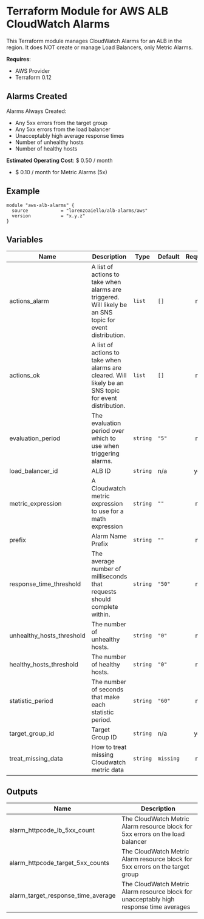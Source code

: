 # Terraform Module for AWS ALB CloudWatch Alarms

This Terraform module manages CloudWatch Alarms for an ALB in the region. It does NOT create or manage Load Balancers, only Metric Alarms.

**Requires**:

- AWS Provider
- Terraform 0.12

## Alarms Created

Alarms Always Created:

- Any 5xx errors from the target group
- Any 5xx errors from the load balancer
- Unacceptably high average response times
- Number of unhealthy hosts
- Number of healthy hosts

**Estimated Operating Cost**: $ 0.50 / month

- $ 0.10 / month for Metric Alarms (5x)

## Example

```hcl-terraform
module "aws-alb-alarms" {
  source            = "lorenzoaiello/alb-alarms/aws"
  version           = "x.y.z"
}

```

## Variables

| Name                      | Description                                                                                              | Type     | Default   | Required |
| ------------------------- | -------------------------------------------------------------------------------------------------------- | -------- | --------- | :------: |
| actions_alarm             | A list of actions to take when alarms are triggered. Will likely be an SNS topic for event distribution. | `list`   | `[]`      |    no    |
| actions_ok                | A list of actions to take when alarms are cleared. Will likely be an SNS topic for event distribution.   | `list`   | `[]`      |    no    |
| evaluation_period         | The evaluation period over which to use when triggering alarms.                                          | `string` | `"5"`     |    no    |
| load_balancer_id          | ALB ID                                                                                                   | `string` | n/a       |   yes    |
| metric_expression         | A Cloudwatch metric expression to use for a math expression                                              | `string` | `""`      |    no    |
| prefix                    | Alarm Name Prefix                                                                                        | `string` | `""`      |    no    |
| response_time_threshold   | The average number of milliseconds that requests should complete within.                                 | `string` | `"50"`    |    no    |
| unhealthy_hosts_threshold | The number of unhealthy hosts.                                                                           | `string` | `"0"`     |    no    |
| healthy_hosts_threshold   | The number of healthy hosts.                                                                             | `string` | `"0"`     |    no    |
| statistic_period          | The number of seconds that make each statistic period.                                                   | `string` | `"60"`    |    no    |
| target_group_id           | Target Group ID                                                                                          | `string` | n/a       |   yes    |
| treat_missing_data        | How to treat missing Cloudwatch metric data                                                              | `string` | `missing` |    no    |

## Outputs

| Name                               | Description                                                                             |
| ---------------------------------- | --------------------------------------------------------------------------------------- |
| alarm_httpcode_lb_5xx_count        | The CloudWatch Metric Alarm resource block for 5xx errors on the load balancer          |
| alarm_httpcode_target_5xx_counts   | The CloudWatch Metric Alarm resource block for 5xx errors on the target group           |
| alarm_target_response_time_average | The CloudWatch Metric Alarm resource block for unacceptably high response time averages |
